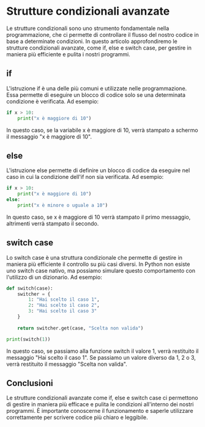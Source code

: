 # Strutture condizionali avanzate

Le strutture condizionali sono uno strumento fondamentale nella programmazione, che ci permette di controllare il flusso del nostro codice in base a determinate condizioni. In questo articolo approfondiremo le strutture condizionali avanzate, come if, else e switch case, per gestire in maniera più efficiente e pulita i nostri programmi.

## if

L'istruzione if è una delle più comuni e utilizzate nelle programmazione. Essa permette di eseguire un blocco di codice solo se una determinata condizione è verificata. Ad esempio:

```python
if x > 10:
    print("x è maggiore di 10")
```

In questo caso, se la variabile x è maggiore di 10, verrà stampato a schermo il messaggio "x è maggiore di 10".

## else

L'istruzione else permette di definire un blocco di codice da eseguire nel caso in cui la condizione dell'if non sia verificata. Ad esempio:

```python
if x > 10:
    print("x è maggiore di 10")
else:
    print("x è minore o uguale a 10")
```

In questo caso, se x è maggiore di 10 verrà stampato il primo messaggio, altrimenti verrà stampato il secondo.

## switch case

Lo switch case è una struttura condizionale che permette di gestire in maniera più efficiente il controllo su più casi diversi. In Python non esiste uno switch case nativo, ma possiamo simulare questo comportamento con l'utilizzo di un dizionario. Ad esempio:

```python
def switch(case):
    switcher = {
        1: "Hai scelto il caso 1",
        2: "Hai scelto il caso 2",
        3: "Hai scelto il caso 3"
    }
    
    return switcher.get(case, "Scelta non valida")

print(switch(1))
```

In questo caso, se passiamo alla funzione switch il valore 1, verrà restituito il messaggio "Hai scelto il caso 1". Se passiamo un valore diverso da 1, 2 o 3, verrà restituito il messaggio "Scelta non valida".

## Conclusioni

Le strutture condizionali avanzate come if, else e switch case ci permettono di gestire in maniera più efficace e pulita le condizioni all'interno dei nostri programmi. È importante conoscerne il funzionamento e saperle utilizzare correttamente per scrivere codice più chiaro e leggibile.